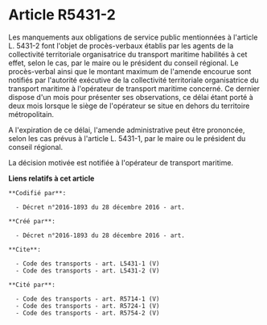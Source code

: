 # Article R5431-2

Les manquements aux obligations de service public mentionnées à l'article L. 5431-2 font l'objet de procès-verbaux établis
par les agents de la collectivité territoriale organisatrice du transport maritime habilités à cet effet, selon le cas, par
le maire ou le président du conseil régional. Le procès-verbal ainsi que le montant maximum de l'amende encourue sont
notifiés par l'autorité exécutive de la collectivité territoriale organisatrice du transport maritime à l'opérateur de
transport maritime concerné. Ce dernier dispose d'un mois pour présenter ses observations, ce délai étant porté à deux mois
lorsque le siège de l'opérateur se situe en dehors du territoire métropolitain. 

A l'expiration de ce délai, l'amende administrative peut être prononcée, selon les cas prévus à l'article L. 5431-1, par le
maire ou le président du conseil régional. 

La décision motivée est notifiée à l'opérateur de transport maritime.

**Liens relatifs à cet article**

	**Codifié par**:

	  - Décret n°2016-1893 du 28 décembre 2016 - art.

	**Créé par**:

	  - Décret n°2016-1893 du 28 décembre 2016 - art.

	**Cite**:

	  - Code des transports - art. L5431-1 (V)
	  - Code des transports - art. L5431-2 (V)

	**Cité par**:

	  - Code des transports - art. R5714-1 (V)
	  - Code des transports - art. R5724-1 (V)
	  - Code des transports - art. R5754-2 (V)
